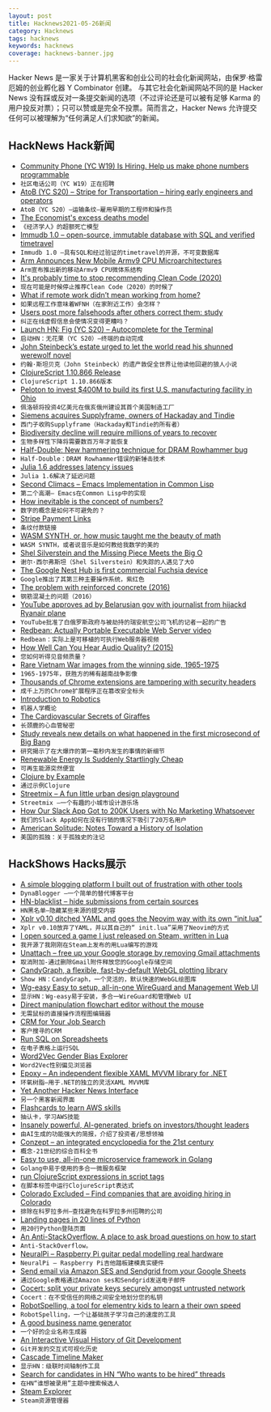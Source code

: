 ```yaml
---
layout: post
title: Hacknews2021-05-26新闻
category: Hacknews
tags: hacknews
keywords: hacknews
coverage: hacknews-banner.jpg
---
```


Hacker News 是一家关于计算机黑客和创业公司的社会化新闻网站，由保罗·格雷厄姆的创业孵化器 Y Combinator 创建。
与其它社会化新闻网站不同的是 Hacker News 没有踩或反对一条提交新闻的选项（不过评论还是可以被有足够 Karma 的用户投反对票）；只可以赞或是完全不投票。简而言之，Hacker News 允许提交任何可以被理解为“任何满足人们求知欲”的新闻。

## HackNews Hack新闻


- [Community Phone (YC W19) Is Hiring. Help us make phone numbers programmable](https://www.ycombinator.com/companies/community-phone-company/jobs/ENwCu0g-fullstack-engineer)
- `社区电话公司（YC W19）正在招聘`
- [AtoB (YC S20) – Stripe for Transportation – hiring early engineers and operators](https://careers.atob.com/)
- `AtoB（YC S20）–运输条纹–雇用早期的工程师和操作员`
- [The Economist's excess deaths model](https://github.com/TheEconomist/covid-19-the-economist-global-excess-deaths-model)
- `《经济学人》的超额死亡模型`
- [Immudb 1.0 – open-source, immutable database with SQL and verified timetravel](https://www.codenotary.com/blog/immudb-release-1-0)
- `Immudb 1.0 –具有SQL和经过验证的timetravel的开源，不可变数据库`
- [Arm Announces New Mobile Armv9 CPU Microarchitectures](https://www.anandtech.com/show/16693/arm-announces-mobile-armv9-cpu-microarchitectures-cortexx2-cortexa710-cortexa510)
- `Arm宣布推出新的移动Armv9 CPU微体系结构`
- [It's probably time to stop recommending Clean Code (2020)](https://qntm.org/clean?tw=)
- `现在可能是时候停止推荐Clean Code（2020）的时候了`
- [What if remote work didn’t mean working from home?](https://www.newyorker.com/culture/cultural-comment/remote-work-not-from-home)
- `如果远程工作意味着WFNH（在家附近工作）会怎样？`
- [Users post more falsehoods after others correct them: study](https://news.mit.edu/2021/misinformation-correcting-worse-0520)
- `纠正在线虚假信息会使情况变得更糟吗？`
- [Launch HN: Fig (YC S20) – Autocomplete for the Terminal](https://fig.io?ref=hn)
- `启动HN：无花果（YC S20）–终端的自动完成`
- [John Steinbeck’s estate urged to let the world read his shunned werewolf novel](https://www.theguardian.com/books/2021/may/22/john-steinbecks-estate-urged-to-let-the-world-read-his-shunned-werewolf-novel)
- `约翰·斯坦贝克（John Steinbeck）的遗产敦促全世界让他读他回避的狼人小说`
- [ClojureScript 1.10.866 Release](https://clojurescript.org/news/2021-05-24-release)
- `ClojureScript 1.10.866版本`
- [Peloton to invest $400M to build its first U.S. manufacturing facility in Ohio](https://www.cnbc.com/2021/05/24/peloton-to-invest-400-million-on-first-us-production-facility-in-ohio.html)
- `佩洛顿将投资4亿美元在俄亥俄州建设其首个美国制造工厂`
- [Siemens acquires Supplyframe, owners of Hackaday and Tindie](https://blog.adafruit.com/2021/05/17/siemens-acquires-supplyframe-hackaday-tindie-too/)
- `西门子收购Supplyframe（Hackaday和Tindie的所有者）`
- [Biodiversity decline will require millions of years to recover](https://www.europeanscientist.com/en/environment/biodiversity-decline-will-require-millions-of-years-to-recover/)
- `生物多样性下降将需要数百万年才能恢复`
- [Half-Double: New hammering technique for DRAM Rowhammer bug](https://security.googleblog.com/2021/05/introducing-half-double-new-hammering.html)
- `Half-Double：DRAM Rowhammer错误的新锤击技术`
- [Julia 1.6 addresses latency issues](https://lwn.net/SubscriberLink/856819/c865652ad4dc06d0/)
- `Julia 1.6解决了延迟问题`
- [Second Climacs – Emacs Implementation in Common Lisp](https://github.com/robert-strandh/Second-Climacs)
- `第二个高潮– Emacs在Common Lisp中的实现`
- [How inevitable is the concept of numbers?](https://writings.stephenwolfram.com/2021/05/how-inevitable-is-the-concept-of-numbers/)
- `数字的概念是如何不可避免的？`
- [Stripe Payment Links](https://stripe.com/payments/payment-links)
- `条纹付款链接`
- [WASM SYNTH, or, how music taught me the beauty of math](https://timdaub.github.io/2020/02/19/wasm-synth/)
- `WASM SYNTH，或者说音乐是如何教给我数学的美的`
- [Shel Silverstein and the Missing Piece Meets the Big O](https://newsletter.butwhatfor.com/p/takeaway-tuesday-the-missing-piece)
- `谢尔·西尔弗斯坦（Shel Silverstein）和失踪的人遇见了大O`
- [The Google Nest Hub is first commercial Fuchsia device](https://arstechnica.com/gadgets/2021/05/google-launches-its-third-major-operating-system-fuchsia/)
- `Google推出了其第三种主要操作系统，紫红色`
- [The problem with reinforced concrete (2016)](https://theconversation.com/the-problem-with-reinforced-concrete-56078)
- `钢筋混凝土的问题（2016）`
- [YouTube approves ad by Belarusian gov with journalist from hijackd Ryanair plane](https://twitter.com/TadeuszGiczan/status/1397200848145559552)
- `YouTube批准了白俄罗斯政府与被劫持的瑞安航空公司飞机的记者一起的广告`
- [Redbean: Actually Portable Executable Web Server video](https://www.youtube.com/watch?v=1ZTRb-2DZGs&list=PL1y1iaEtjSYitzKXzrE8wcQvEsw9dImn0&index=33)
- `Redbean：实际上是可移植的可执行Web服务器视频`
- [How Well Can You Hear Audio Quality? (2015)](https://www.npr.org/sections/therecord/2015/06/02/411473508/how-well-can-you-hear-audio-quality)
- `您如何听得见音频质量？ `
- [Rare Vietnam War images from the winning side, 1965-1975](https://rarehistoricalphotos.com/vietnam-war-images-from-vietnamese-photographers/)
- `1965-1975年，获胜方的稀有越南战争影像`
- [Thousands of Chrome extensions are tampering with security headers](https://therecord.media/thousands-of-chrome-extensions-are-tampering-with-security-headers/)
- `成千上万的Chrome扩展程序正在篡改安全标头`
- [Introduction to Robotics](https://robotacademy.net.au/masterclass/introduction-to-robotics/?lesson=206)
- `机器人学概论`
- [The Cardiovascular Secrets of Giraffes](https://www.smithsonianmag.com/science-nature/cardiovascular-secrets-giraffes-180977785/)
- `长颈鹿的心血管秘密`
- [Study reveals new details on what happened in the first microsecond of Big Bang](https://phys.org/news/2021-05-reveals-microsecond-big.html)
- `研究揭示了在大爆炸的第一毫秒内发生的事情的新细节`
- [Renewable Energy Is Suddenly Startlingly Cheap](https://www.newyorker.com/news/annals-of-a-warming-planet/renewable-energy-is-suddenly-startlingly-cheap)
- `可再生能源突然便宜`
- [Clojure by Example](https://kimh.github.io/clojure-by-example/#about)
- `通过示例Clojure`
- [Streetmix – A fun little urban design playground](https://streetmix.net/)
- `Streetmix –一个有趣的小城市设计游乐场`
- [How Our Slack App Got to 200K Users with No Marketing Whatsoever](https://ae.studio/blog/how-our-slack-app-got-to-200k-users-with-no-marketing-whatsoever)
- `我们的Slack App如何在没有行销的情况下吸引了20万名用户`
- [American Solitude: Notes Toward a History of Isolation](https://www.historians.org/publications-and-directories/perspectives-on-history/march-2021/american-solitude-notes-toward-a-history-of-isolation)
- `美国的孤独：关于孤独史的注记`


## HackShows Hacks展示

- [ A simple blogging platform I built out of frustration with other tools](https://www.dynablogger.com/)
- `DynaBlogger –一个简单的替代博客平台`
- [ HN-blacklist – hide submissions from certain sources](https://github.com/booleandilemma/hn-blacklist)
- `HN黑名单–隐藏某些来源的提交内容`
- [ Xplr v0.10 ditched YAML and goes the Neovim way with its own “init.lua”](https://github.com/sayanarijit/xplr/discussions/183)
- `Xplr v0.10放弃了YAML，并以其自己的“ init.lua”采用了Neovim的方式`
- [ I open sourced a game I just released on Steam, written in Lua](https://github.com/a327ex/SNKRX)
- `我开源了我刚刚在Steam上发布的用Lua编写的游戏`
- [ Unattach – free up your Google storage by removing Gmail attachments](item?id=27256186)
- `取消附加-通过删除Gmail附件释放您的Google存储空间`
- [ CandyGraph, a flexible, fast-by-default WebGL plotting library](https://github.com/wwwtyro/candygraph)
- `Show HN：CandyGraph，一个灵活的，默认快速的WebGL绘图库`
- [ Wg-easy Easy to setup, all-in-one WireGuard and Management Web UI](https://github.com/WeeJeWel/wg-easy/blob/master/README.md)
- `显示HN：Wg-easy易于安装，多合一WireGuard和管理Web UI`
- [ Direct manipulation flowchart editor without the mouse](https://www.knotend.com)
- `无需鼠标的直接操作流程图编辑器`
- [ CRM for Your Job Search](https://www.kiter.app/#/)
- `客户搜寻的CRM`
- [ Run SQL on Spreadsheets](https://spanrr.com/)
- `在电子表格上运行SQL`
- [ Word2Vec Gender Bias Explorer](https://chanind.github.io/word2vec-gender-bias-explorer)
- `Word2Vec性别偏见浏览器`
- [ Epoxy – An independent flexible XAML MVVM library for .NET](https://github.com/kekyo/Epoxy)
- `环氧树脂–用于.NET的独立的灵活XAML MVVM库`
- [ Yet Another Hacker News Interface](https://yahni.news)
- `另一个黑客新闻界面`
- [ Flashcards to learn AWS skills](https://cloudbite.attejuvonen.fi/)
- `抽认卡，学习AWS技能`
- [ Insanely powerful, AI-generated, briefs on investors/thought leaders](https://www.teza.ai)
- `由AI生成的功能强大的简报，介绍了投资者/思想领袖`
- [ Conzept – an integrated encyclopedia for the 21st century](https://conze.pt/explore)
- `概念-21世纪的综合百科全书`
- [ Easy to use, all-in-one microservice framework in Golang](https://github.com/tal-tech/go-zero)
- `Golang中易于使用的多合一微服务框架`
- [ run ClojureScript expressions in script tags](https://borkdude.github.io/sci-script-tag/)
- `在脚本标签中运行ClojureScript表达式`
- [ Colorado Excluded – Find companies that are avoiding hiring in Colorado](item?id=27265447)
- `排除在科罗拉多州–查找避免在科罗拉多州招聘的公司`
- [ Landing pages in 20 lines of Python](https://github.com/true3dco/splashgen)
- `用20行Python登陆页面`
- [ An Anti-StackOverflow. A place to ask broad questions on how to start](item?id=27262878)
- `Anti-StackOverflow。`
- [ NeuralPi – Raspberry Pi guitar pedal modelling real hardware](https://github.com/GuitarML/NeuralPi)
- `NeuralPi – Raspberry Pi吉他踏板建模真实硬件`
- [ Send email via Amazon SES and Sendgrid from your Google Sheets](https://www.sendsimple.app)
- `通过Google表格通过Amazon ses和Sendgrid发送电子邮件`
- [ Cocert: split your private keys securely amongst untrusted network](https://github.com/Dentrax/cocert)
- `Cocert：在不受信任的网络之间安全地划分您的私钥`
- [ RobotSpelling, a tool for elementry kids to learn a their own speed](https://robotspelling.com/)
- `RobotSpelling，一个让基础孩子学习自己的速度的工具`
- [ A good business name generator](https://looka.com/business-name-generator)
- `一个好的企业名称生成器`
- [ An Interactive Visual History of Git Development](https://git-history.jpalmer.dev/)
- `Git开发的交互式可视化历史`
- [ Cascade Timeline Maker](https://cascade.page)
- `显示HN：级联时间轴制作工具`
- [ Search for candidates in HN “Who wants to be hired” threads](https://seisvelas.github.io/hn-candidates-search/)
- `在HN“谁想被录用”主题中搜索候选人`
- [ Steam Explorer](https://eki-anjo.shinyapps.io/steam-shiny/)
- `Steam资源管理器`

